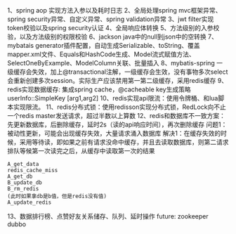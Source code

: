 1、spring aop 实现方法入参以及耗时日志
2、全局处理spring mvc框架异常、spring security异常、自定义异常、spring validation异常
3、jwt filter实现token校验以及spring security认证
4、全局响应体转换
5、方法级别的入参校验，以及方法级别的权限校验
6、jackson java中的null到json中的空转换
7、mybatais generator插件配置，自动生成Serializable、toString、覆盖mapper.xml文件、Equals和HashCode生成、Model流式赋值方法、SelectOneByExample、ModelColumn关联、批量插入
8、mybatis-spring 一级缓存会失效，加上@transactional注解，一级缓存会生效，没有事物多次select会重新创建多次session。实际生产应该禁用第一第二级缓存，采用redis缓存
9、redis实现数据缓存: 集成spring cache，@cacheable key生成策略 userInfo::SimpleKey [arg1,arg2]
10、redis实现api限流：使用令牌桶、和lua脚本实现限流。
11、redis分布式锁：使用redisson实现分布式锁，RedLock向不止一个redis master发送请求，超过半数以上算数
12、redis和数据库不一致方案：先更新数据库，后删除缓存，延时2s（读的api响应时间），再次删除缓存
    问题1：被动性更新，可能会出现缓存失效，大量请求涌入数据库
    解决1：在缓存失效的时候，采用等待读，即如果之前有请求没命中缓存，并且去读取数据库，则第二请求排队等候第一次读完之后，从缓存中读取第一次的结果

    A_get_data
    redis_cache_miss
    A_get_db
    B_update_db
    B_rm_redis
    (此时如果拿db是b值，但是redis没有值)
    A_update_redis
13、数据排行榜、点赞好友关系储存、队列、延时操作
future:
zookeeper
dubbo